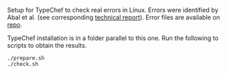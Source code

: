 Setup for TypeChef to check real errors in Linux.
Errors were identified by Abal et al. (see corresponding [technical report](https://www.itu.dk/en/Research/Technical-Reports/~/media/F0355053EB0F40CAA2A8BB35991ED6A5.ashx)).
Error files are available on [repo](https://bitbucket.org/iago/spl-bugs).

TypeChef installation is in a folder parallel to this one. Run the following to scripts to obtain the results.

    ./prepare.sh
    ./check.sh
